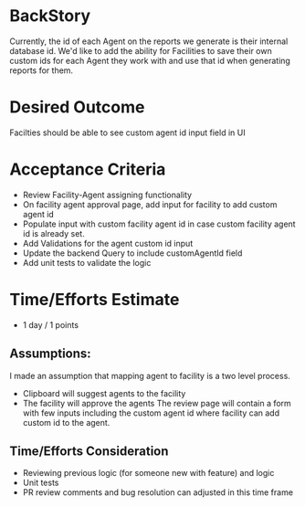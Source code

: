 # BackStory
Currently, the id of each Agent on the reports we generate is their internal database id. We'd like to add the ability for Facilities to save their own custom ids for each Agent they work with and use that id when generating reports for them.

# Desired Outcome
Facilties should be able to see custom agent id input field in UI

# Acceptance Criteria
- Review Facility-Agent assigning functionality
- On facility agent approval page, add input for facility to add custom agent id
- Populate input with custom facility agent id in case custom facility agent id is already set.
- Add Validations for the agent custom id input
- Update the backend Query to include customAgentId field
- Add unit tests to validate the logic

# Time/Efforts Estimate
- 1 day / 1 points

## Assumptions:
I made an assumption that mapping agent to facility is a two level process.
- Clipboard will suggest agents to the facility
- The facility will approve the agents
The review page will contain a form with few inputs including the custom agent id where facility can add custom id to the agent.

## Time/Efforts Consideration
- Reviewing previous logic (for someone new with feature) and logic
- Unit tests
- PR review comments and bug resolution can adjusted in this time frame
